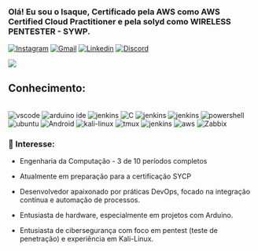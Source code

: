 ### Olá! Eu sou o Isaque, Certificado pela AWS como AWS Certified Cloud Practitioner e pela solyd como WIRELESS PENTESTER - SYWP.

[![Instagram](https://img.shields.io/badge/Instagram-E4405F?style=for-the-badge&logo=instagram&logoColor=white)](https://www.instagram.com/isaque_santos228/)
[![Gmail](https://img.shields.io/badge/Gmail-D14836?style=for-the-badge&logo=gmail&logoColor=white)](https://mail.google.com/mail/u/0/?tab=rm&ogbl#inbox?compose=DmwnWrRnXmtxTQHBlNlrxmSxLHdNCQBsbZnddkzcJsGTShFXvNHdVsJGNKjBHrmxSDhpJkhghWmV)
[![Linkedin](https://img.shields.io/badge/LinkedIn-0077B5?style=for-the-badge&logo=linkedin&logoColor=white)]()
[![Discord](https://img.shields.io/badge/Discord-7289DA?style=for-the-badge&logo=discord&logoColor=white)]()

<picture>
  <source
    srcset="https://github-readme-stats.vercel.app/api?username=Isaque228&count_private=true&show_icons=true&theme=dark"
    media="(prefers-color-scheme: dark)"
  />
  <source
    srcset="https://github-readme-stats.vercel.app/api?username=Isaque228&count_private=true&show_icons=true"
    media="(prefers-color-scheme: light), (prefers-color-scheme: no-preference)"
  />
  <img src="https://github-readme-stats.vercel.app/api?username=Isaque228&show_icons=true" />
</picture>

<!-- ![Top Langs](https://github-readme-stats.vercel.app/api/top-langs/?username=Isaque228&hide_progress=true) -->

## Conhecimento:
<div style="display: inline_block"></br>
    <img aling="center" alt="vscode" src="https://img.shields.io/badge/Visual_Studio_Code-0078D4?style=for-the-badge&logo=visual%20studio%20code&logoColor=white">
    <img aling="center" alt="arduino ide" src="https://img.shields.io/badge/Arduino_IDE-00979D?style=for-the-badge&logo=arduino&logoColor=white">
    <img aling="center" alt="jenkins" src="https://img.shields.io/badge/Python-14354C?style=for-the-badge&logo=python&logoColor=white">
    <img aling="center" alt="C" src="https://img.shields.io/badge/C-00599C?style=for-the-badge&logo=c&logoColor=white">
    <img aling="center" alt="jenkins" src="https://img.shields.io/badge/TypeScript-007ACC?style=for-the-badge&logo=typescript&logoColor=white">
    <img aling="center" alt="jenkins" src="https://img.shields.io/badge/Shell_Script-121011?style=for-the-badge&logo=gnu-bash&logoColor=white">
    <img aling="center" alt="powershell" src="https://img.shields.io/badge/powershell-5391FE?style=for-the-badge&logo=powershell&logoColor=white">
    <img aling="center" alt="ubuntu" src="https://img.shields.io/badge/Ubuntu-E95420?style=for-the-badge&logo=ubuntu&logoColor=white">
    <img aling="center" alt="Android" src="https://img.shields.io/badge/Android-3DDC84?style=for-the-badge&logo=android&logoColor=white">
    <img aling="center" alt="kali-linux" src="https://img.shields.io/badge/Kali_Linux-557C94?style=for-the-badge&logo=kali-linux&logoColor=white">
    <img aling="center" alt="tmux" src="https://img.shields.io/badge/tmux-1BB91F?style=for-the-badge&logo=tmux&logoColor=white">
    <img aling="center" alt="jenkins" src="https://img.shields.io/badge/Jenkins-D24939?style=for-the-badge&logo=Jenkins&logoColor=white">
    <img aling="center" alt="aws" src="https://img.shields.io/badge/Amazon_AWS-232F3E?style=for-the-badge&logo=amazon-aws&logoColor=white">
    <img aling="center" alt="Zabbix" src="https://img.shields.io/badge/Zabbix-EA1D2C?style=for-the-badge&logoColor=white">
</div>

### 🌱 Interesse:
- Engenharia da Computação - 3 de 10 períodos completos

- Atualmente em preparação para a certificação SYCP

- Desenvolvedor apaixonado por práticas DevOps, focado na integração contínua e automação de processos.

- Entusiasta de hardware, especialmente em projetos com Arduino.

- Entusiasta de cibersegurança com foco em pentest (teste de penetração) e experiência em Kali-Linux.

